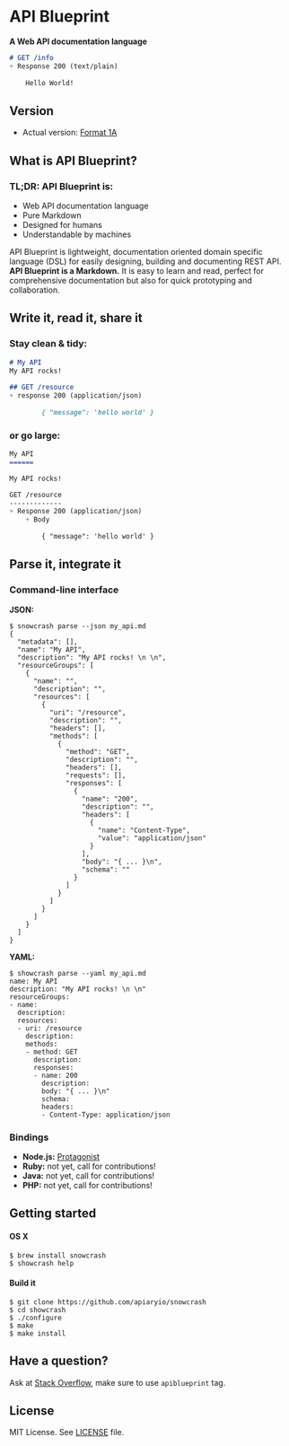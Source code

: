 # API Blueprint
**A Web API documentation language**

```markdown
# GET /info
+ Response 200 (text/plain)
	
    Hello World!
```

## Version
+ Actual version: [Format 1A](https://github.com/apiaryio/api-blueprint/blob/master/APIBlueprintSpecification.md)

## What is API Blueprint?

### TL;DR: API Blueprint is:
+ Web API documentation language
+ Pure Markdown
+ Designed for humans
+ Understandable by machines


API Blueprint is lightweight, documentation oriented domain specific language (DSL) for easily designing, building and documenting REST API. **API Blueprint is a Markdown.** It is easy to learn and read, perfect for comprehensive documentation but also for quick prototyping and collaboration.

## Write it, read it, share it

### Stay clean & tidy:

```markdown
# My API
My API rocks! 
 
## GET /resource
+ response 200 (application/json)
	
		{ "message": 'hello world' }
```

### or go large:

```markdown
My API
======

My API rocks! 

GET /resource
-------------
+ Response 200 (application/json)
	+ Body
		
		{ "message": 'hello world' }
```


## Parse it, integrate it

### Command-line interface

**JSON:** 
```
$ snowcrash parse --json my_api.md
{
  "metadata": [],
  "name": "My API",
  "description": "My API rocks! \n \n",
  "resourceGroups": [
    {
      "name": "",
      "description": "",
      "resources": [
        {
          "uri": "/resource",
          "description": "",
          "headers": [],
          "methods": [
            {
              "method": "GET",
              "description": "",
              "headers": [],
              "requests": [],
              "responses": [
                {
                  "name": "200",
                  "description": "",
                  "headers": [
                    {
                      "name": "Content-Type",
                      "value": "application/json"
                    }
                  ],
                  "body": "{ ... }\n",
                  "schema": ""
                }
              ]
            }
          ]
        }
      ]
    }
  ]
}
```

**YAML:**
```
$ showcrash parse --yaml my_api.md
name: My API
description: "My API rocks! \n \n"
resourceGroups:
- name:
  description:
  resources:
  - uri: /resource
    description:
    methods:
    - method: GET
      description:
      responses:
      - name: 200
        description:
        body: "{ ... }\n"
        schema:
        headers:
        - Content-Type: application/json
```
### Bindings

- **Node.js:** [Protagonist](https://github.com/apiaryio/protagonist)
- **Ruby:** not yet, call for contributions! 
- **Java:** not yet, call for contributions!
- **PHP:** not yet, call for contributions!



## Getting started

#### OS X 
```
$ brew install snowcrash
$ showcrash help
```

#### Build it

```
$ git clone https://github.com/apiaryio/snowcrash
$ cd showcrash
$ ./configure
$ make
$ make install
```

## Have a question?
Ask at [Stack Overflow](http://stackoverflow.com), make sure to use `apiblueprint` tag.

## License
MIT License. See [LICENSE](https://github.com/apiaryio/api-blueprint/blob/master/LICENSE) file.
